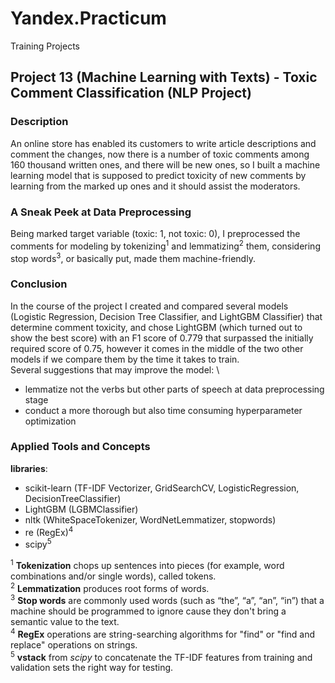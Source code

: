 # Yandex.Practicum
Training Projects

## Project 13 (Machine Learning with Texts) - Toxic Comment Classification (NLP Project)


### Description
An online store has enabled its customers to write article descriptions and comment the changes, now there is a number of toxic comments among 160 thousand written ones, and there will be new ones, so I built a machine learning model that is supposed to predict toxicity of new comments by learning from the marked up ones and it should assist the moderators.

### A Sneak Peek at Data Preprocessing

Being marked target variable (toxic: 1, not toxic: 0), I preprocessed the comments for modeling by tokenizing<sup>1</sup> and lemmatizing<sup>2</sup> them, considering stop words<sup>3</sup>, or basically put, made them machine-friendly. 

### Conclusion

In the course of the project I created and compared several models (Logistic Regression, Decision Tree Classifier, and LightGBM Classifier) that determine comment toxicity, and chose LightGBM (which turned out to show the best score) with an F1 score of 0.779 that surpassed the initially required score of 0.75, however it comes in the middle of the two other models if we compare them by the time it takes to train. \
Several suggestions that may improve the model: \
- lemmatize not the verbs but other parts of speech at data preprocessing stage
- conduct a more thorough but also time consuming hyperparameter optimization

### Applied Tools and Concepts

**libraries**: 
- scikit-learn (TF-IDF Vectorizer, GridSearchCV, LogisticRegression, DecisionTreeClassifier)
- LightGBM (LGBMClassifier)
- nltk (WhiteSpaceTokenizer, WordNetLemmatizer, stopwords)
- re (RegEx)<sup>4</sup>
- scipy<sup>5</sup>

<sup>1</sup> **Tokenization** chops up sentences into pieces (for example, word combinations and/or single words), called tokens. \
<sup>2</sup> **Lemmatization** produces root forms of words. \
<sup>3</sup> **Stop words** are commonly used words (such as “the”, “a”, “an”, “in”) that a machine should be programmed to ignore cause they don't bring a semantic value to the text. \
<sup>4</sup> **RegEx** operations are string-searching algorithms for "find" or "find and replace" operations on strings. \
<sup>5</sup> **vstack** from *scipy* to concatenate the TF-IDF features from training and validation sets the right way for testing.

